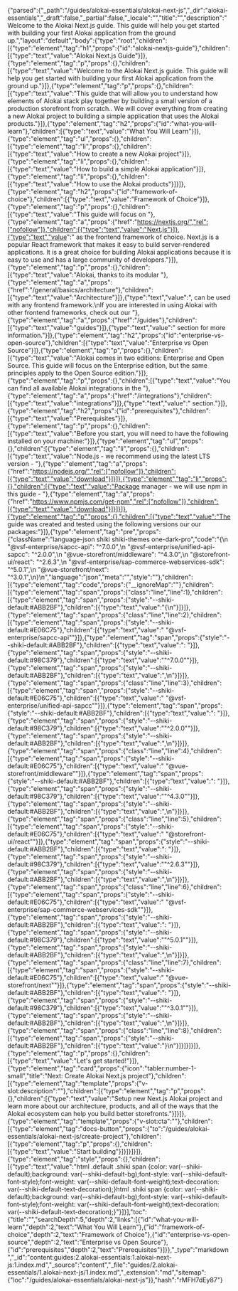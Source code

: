 {"parsed":{"_path":"/guides/alokai-essentials/alokai-next-js","_dir":"alokai-essentials","_draft":false,"_partial":false,"_locale":"","title":"","description":"Welcome to the Alokai Next.js guide. This guide will help you get started with building your first Alokai application from the ground up.","layout":"default","body":{"type":"root","children":[{"type":"element","tag":"h1","props":{"id":"alokai-nextjs-guide"},"children":[{"type":"text","value":"Alokai Next.js Guide"}]},{"type":"element","tag":"p","props":{},"children":[{"type":"text","value":"Welcome to the Alokai Next.js guide. This guide will help you get started with building your first Alokai application from the ground up."}]},{"type":"element","tag":"p","props":{},"children":[{"type":"text","value":"This guide that will allow you to understand how elements of Alokai stack play together by building a small version of a production storefront from scratch.. We will cover everything from creating a new Alokai project to building a simple application that uses the Alokai products."}]},{"type":"element","tag":"h2","props":{"id":"what-you-will-learn"},"children":[{"type":"text","value":"What You Will Learn"}]},{"type":"element","tag":"ul","props":{},"children":[{"type":"element","tag":"li","props":{},"children":[{"type":"text","value":"How to create a new Alokai project"}]},{"type":"element","tag":"li","props":{},"children":[{"type":"text","value":"How to build a simple Alokai application"}]},{"type":"element","tag":"li","props":{},"children":[{"type":"text","value":"How to use the Alokai products"}]}]},{"type":"element","tag":"h2","props":{"id":"framework-of-choice"},"children":[{"type":"text","value":"Framework of Choice"}]},{"type":"element","tag":"p","props":{},"children":[{"type":"text","value":"This guide will focus on "},{"type":"element","tag":"a","props":{"href":"https://nextjs.org/","rel":["nofollow"]},"children":[{"type":"text","value":"Next.js"}]},{"type":"text","value":" as the frontend framework of choice. Next.js is a popular React framework that makes it easy to build server-rendered applications. It is a great choice for building Alokai applications because it is easy to use and has a large community of developers."}]},{"type":"element","tag":"p","props":{},"children":[{"type":"text","value":"Alokai, thanks to its modular "},{"type":"element","tag":"a","props":{"href":"/general/basics/architecture"},"children":[{"type":"text","value":"Architecture"}]},{"type":"text","value":", can be used with any frontend framework.\nIf you are interested in using Alokai with other frontend frameworks, check out our "},{"type":"element","tag":"a","props":{"href":"/guides"},"children":[{"type":"text","value":"guides"}]},{"type":"text","value":" section for more information."}]},{"type":"element","tag":"h2","props":{"id":"enterprise-vs-open-source"},"children":[{"type":"text","value":"Enterprise vs Open Source"}]},{"type":"element","tag":"p","props":{},"children":[{"type":"text","value":"Alokai comes in two editions: Enterprise and Open Source. This guide will focus on the Enterprise edition, but the same principles apply to the Open Source edition."}]},{"type":"element","tag":"p","props":{},"children":[{"type":"text","value":"You can find all available Alokai integrations in the "},{"type":"element","tag":"a","props":{"href":"/integrations"},"children":[{"type":"text","value":"integrations"}]},{"type":"text","value":" section."}]},{"type":"element","tag":"h2","props":{"id":"prerequisites"},"children":[{"type":"text","value":"Prerequisites"}]},{"type":"element","tag":"p","props":{},"children":[{"type":"text","value":"Before you start, you will need to have the following installed on your machine:"}]},{"type":"element","tag":"ul","props":{},"children":[{"type":"element","tag":"li","props":{},"children":[{"type":"text","value":"Node.js - we recommend using the latest LTS version - "},{"type":"element","tag":"a","props":{"href":"https://nodejs.org/","rel":["nofollow"]},"children":[{"type":"text","value":"download"}]}]},{"type":"element","tag":"li","props":{},"children":[{"type":"text","value":"Package manager - we will use npm in this guide - "},{"type":"element","tag":"a","props":{"href":"https://www.npmjs.com/get-npm","rel":["nofollow"]},"children":[{"type":"text","value":"download"}]}]}]},{"type":"element","tag":"p","props":{},"children":[{"type":"text","value":"The guide was created and tested using the following versions our our packages:"}]},{"type":"element","tag":"pre","props":{"className":"language-json shiki shiki-themes one-dark-pro","code":"{\n    \"@vsf-enterprise/sapcc-api\": \"^7.0.0\",\n    \"@vsf-enterprise/unified-api-sapcc\": \"^2.0.0\",\n    \"@vue-storefront/middleware\": \"^4.3.0\",\n    \"@storefront-ui/react\": \"^2.6.3\",\n    \"@vsf-enterprise/sap-commerce-webservices-sdk\": \"^5.0.1\",\n    \"@vue-storefront/next\": \"^3.0.1\",\n}\n","language":"json","meta":"","style":""},"children":[{"type":"element","tag":"code","props":{"__ignoreMap":""},"children":[{"type":"element","tag":"span","props":{"class":"line","line":1},"children":[{"type":"element","tag":"span","props":{"style":"--shiki-default:#ABB2BF"},"children":[{"type":"text","value":"{\n"}]}]},{"type":"element","tag":"span","props":{"class":"line","line":2},"children":[{"type":"element","tag":"span","props":{"style":"--shiki-default:#E06C75"},"children":[{"type":"text","value":"    \"@vsf-enterprise/sapcc-api\""}]},{"type":"element","tag":"span","props":{"style":"--shiki-default:#ABB2BF"},"children":[{"type":"text","value":": "}]},{"type":"element","tag":"span","props":{"style":"--shiki-default:#98C379"},"children":[{"type":"text","value":"\"^7.0.0\""}]},{"type":"element","tag":"span","props":{"style":"--shiki-default:#ABB2BF"},"children":[{"type":"text","value":",\n"}]}]},{"type":"element","tag":"span","props":{"class":"line","line":3},"children":[{"type":"element","tag":"span","props":{"style":"--shiki-default:#E06C75"},"children":[{"type":"text","value":"    \"@vsf-enterprise/unified-api-sapcc\""}]},{"type":"element","tag":"span","props":{"style":"--shiki-default:#ABB2BF"},"children":[{"type":"text","value":": "}]},{"type":"element","tag":"span","props":{"style":"--shiki-default:#98C379"},"children":[{"type":"text","value":"\"^2.0.0\""}]},{"type":"element","tag":"span","props":{"style":"--shiki-default:#ABB2BF"},"children":[{"type":"text","value":",\n"}]}]},{"type":"element","tag":"span","props":{"class":"line","line":4},"children":[{"type":"element","tag":"span","props":{"style":"--shiki-default:#E06C75"},"children":[{"type":"text","value":"    \"@vue-storefront/middleware\""}]},{"type":"element","tag":"span","props":{"style":"--shiki-default:#ABB2BF"},"children":[{"type":"text","value":": "}]},{"type":"element","tag":"span","props":{"style":"--shiki-default:#98C379"},"children":[{"type":"text","value":"\"^4.3.0\""}]},{"type":"element","tag":"span","props":{"style":"--shiki-default:#ABB2BF"},"children":[{"type":"text","value":",\n"}]}]},{"type":"element","tag":"span","props":{"class":"line","line":5},"children":[{"type":"element","tag":"span","props":{"style":"--shiki-default:#E06C75"},"children":[{"type":"text","value":"    \"@storefront-ui/react\""}]},{"type":"element","tag":"span","props":{"style":"--shiki-default:#ABB2BF"},"children":[{"type":"text","value":": "}]},{"type":"element","tag":"span","props":{"style":"--shiki-default:#98C379"},"children":[{"type":"text","value":"\"^2.6.3\""}]},{"type":"element","tag":"span","props":{"style":"--shiki-default:#ABB2BF"},"children":[{"type":"text","value":",\n"}]}]},{"type":"element","tag":"span","props":{"class":"line","line":6},"children":[{"type":"element","tag":"span","props":{"style":"--shiki-default:#E06C75"},"children":[{"type":"text","value":"    \"@vsf-enterprise/sap-commerce-webservices-sdk\""}]},{"type":"element","tag":"span","props":{"style":"--shiki-default:#ABB2BF"},"children":[{"type":"text","value":": "}]},{"type":"element","tag":"span","props":{"style":"--shiki-default:#98C379"},"children":[{"type":"text","value":"\"^5.0.1\""}]},{"type":"element","tag":"span","props":{"style":"--shiki-default:#ABB2BF"},"children":[{"type":"text","value":",\n"}]}]},{"type":"element","tag":"span","props":{"class":"line","line":7},"children":[{"type":"element","tag":"span","props":{"style":"--shiki-default:#E06C75"},"children":[{"type":"text","value":"    \"@vue-storefront/next\""}]},{"type":"element","tag":"span","props":{"style":"--shiki-default:#ABB2BF"},"children":[{"type":"text","value":": "}]},{"type":"element","tag":"span","props":{"style":"--shiki-default:#98C379"},"children":[{"type":"text","value":"\"^3.0.1\""}]},{"type":"element","tag":"span","props":{"style":"--shiki-default:#ABB2BF"},"children":[{"type":"text","value":",\n"}]}]},{"type":"element","tag":"span","props":{"class":"line","line":8},"children":[{"type":"element","tag":"span","props":{"style":"--shiki-default:#ABB2BF"},"children":[{"type":"text","value":"}\n"}]}]}]}]},{"type":"element","tag":"p","props":{},"children":[{"type":"text","value":"Let's get started!"}]},{"type":"element","tag":"card","props":{"icon":"tabler:number-1-small","title":"Next: Create Alokai Next.js project"},"children":[{"type":"element","tag":"template","props":{"v-slot:description":""},"children":[{"type":"element","tag":"p","props":{},"children":[{"type":"text","value":"Setup new Next.js Alokai project and learn more about our architecture, products, and all of the ways that the Alokai ecosystem can help you build better storefronts."}]}]},{"type":"element","tag":"template","props":{"v-slot:cta":""},"children":[{"type":"element","tag":"docs-button","props":{"to":"/guides/alokai-essentials/alokai-next-js/create-project"},"children":[{"type":"element","tag":"p","props":{},"children":[{"type":"text","value":"Start building"}]}]}]}]},{"type":"element","tag":"style","props":{},"children":[{"type":"text","value":"html .default .shiki span {color: var(--shiki-default);background: var(--shiki-default-bg);font-style: var(--shiki-default-font-style);font-weight: var(--shiki-default-font-weight);text-decoration: var(--shiki-default-text-decoration);}html .shiki span {color: var(--shiki-default);background: var(--shiki-default-bg);font-style: var(--shiki-default-font-style);font-weight: var(--shiki-default-font-weight);text-decoration: var(--shiki-default-text-decoration);}"}]}],"toc":{"title":"","searchDepth":5,"depth":2,"links":[{"id":"what-you-will-learn","depth":2,"text":"What You Will Learn"},{"id":"framework-of-choice","depth":2,"text":"Framework of Choice"},{"id":"enterprise-vs-open-source","depth":2,"text":"Enterprise vs Open Source"},{"id":"prerequisites","depth":2,"text":"Prerequisites"}]}},"_type":"markdown","_id":"content:guides:2.alokai-essentials:1.alokai-next-js:1.index.md","_source":"content","_file":"guides/2.alokai-essentials/1.alokai-next-js/1.index.md","_extension":"md","sitemap":{"loc":"/guides/alokai-essentials/alokai-next-js"}},"hash":"rMFH7dEy87"}